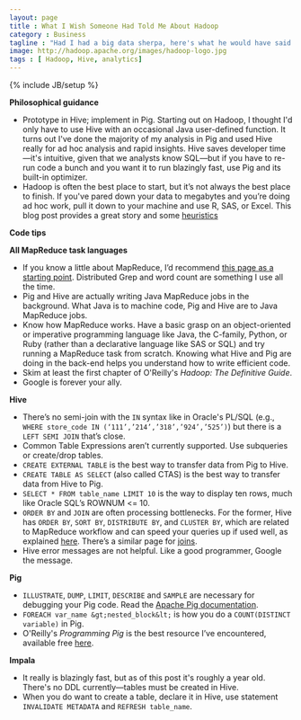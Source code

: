 ```yaml
---
layout: page
title : What I Wish Someone Had Told Me About Hadoop
category : Business
tagline : "Had I had a big data sherpa, here's what he would have said."
image: http://hadoop.apache.org/images/hadoop-logo.jpg
tags : [ Hadoop, Hive, analytics]
---
```

{% include JB/setup %}

**Philosophical guidance**
&nbsp;
* Prototype in Hive; implement in Pig. Starting out on Hadoop, I thought I'd only have to use Hive with an occasional Java user-defined function. It turns out I've done the majority of my analysis in Pig and used Hive really for ad hoc analysis and rapid insights. Hive saves developer time&#8212;it's intuitive, given that we analysts know SQL—but if you have to re-run code a bunch and you want it to run blazingly fast, use Pig and its built-in optimizer.
* Hadoop is often the best place to start, but it’s not always the best place to finish. If you've pared down your data to megabytes and you’re doing ad hoc work, pull it down to your machine and use R, SAS, or Excel. This blog post provides a great story and some [heuristics](http://www.chrisstucchio.com/blog/2013/hadoop_hatred.html)

**Code tips**

**All MapReduce task languages**
&nbsp;

* If you know a little about MapReduce, I’d recommend [this page as a starting point](https://github.com/twitter/scalding/wiki/Rosetta-Code). Distributed Grep and word count are something I use all the time.
* Pig and Hive are actually writing Java MapReduce jobs in the background. What Java is to machine code, Pig and Hive are to Java MapReduce jobs.
* Know how MapReduce works. Have a basic grasp on an object-oriented or imperative programming language like Java, the C-family, Python, or Ruby (rather than a declarative language like SAS or SQL) and try running a MapReduce task from scratch. Knowing what Hive and Pig are doing in the back-end helps you understand how to write efficient code.
* Skim at least the first chapter of O'Reilly's *Hadoop: The Definitive Guide*. 
* Google is forever your ally.

**Hive**
&nbsp;
- There’s no semi-join with the `IN` syntax like in Oracle's PL/SQL (e.g., `WHERE store_code IN (‘111’,’214’,’318’,’924’,’525’)`)  but there is a `LEFT SEMI JOIN` that’s close.
- Common Table Expressions aren’t currently supported. Use subqueries or create/drop tables.
- `CREATE EXTERNAL TABLE` is the best way to transfer data from Pig to Hive.
- `CREATE TABLE AS SELECT` (also called CTAS) is the best way to transfer data from Hive to Pig.
- `SELECT * FROM table_name LIMIT 10` is the way to display ten rows, much like Oracle SQL’s ROWNUM <= 10.
- `ORDER BY` and `JOIN` are often processing bottlenecks. For the former, Hive has `ORDER BY`, `SORT BY`, `DISTRIBUTE BY`, and `CLUSTER BY`, which are related to MapReduce workflow and can speed your queries up if used well, as explained [here]( https://cwiki.apache.org/confluence/display/Hive/LanguageManual+SortBy). There’s a similar page for [joins](https://cwiki.apache.org/confluence/display/Hive/LanguageManual+Joins).
- Hive error messages are not helpful. Like a good programmer, Google the message.

**Pig**
&nbsp;
- `ILLUSTRATE`, `DUMP`, `LIMIT`, `DESCRIBE` and `SAMPLE` are necessary for debugging your Pig code. Read the [Apache Pig documentation](http://pig.apache.org/docs/r0.11.1/func.html).
- `FOREACH var_name &gt;nested_block&lt;` is how you do a `COUNT(DISTINCT variable)` in Pig.
- O'Reilly's *Programming Pig* is the best resource I’ve encountered, available free [here](http://chimera.labs.oreilly.com/books/1234000001811/index.html).

**Impala**
&nbsp;
- It really is blazingly fast, but as of this post it's roughly a year old. There's no DDL currently&#8212;tables must be created in Hive.
- When you do want to create a table, declare it in Hive, use statement `INVALIDATE METADATA` and `REFRESH table_name`.
